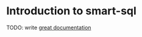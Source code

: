 # Introduction to smart-sql

TODO: write [great documentation](http://jacobian.org/writing/what-to-write/)
